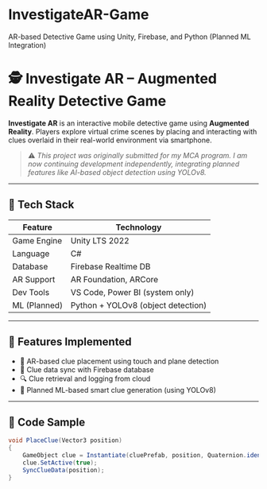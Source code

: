 # InvestigateAR-Game
AR-based Detective Game using Unity, Firebase, and Python (Planned ML Integration)
# 🕵️ Investigate AR – Augmented Reality Detective Game

**Investigate AR** is an interactive mobile detective game using **Augmented Reality**. Players explore virtual crime scenes by placing and interacting with clues overlaid in their real-world environment via smartphone.

> ⚠️ *This project was originally submitted for my MCA program. I am now continuing development independently, integrating planned features like AI-based object detection using YOLOv8.*

---

## 🧩 Tech Stack

| Feature                | Technology                             |
|------------------------|-----------------------------------------|
| Game Engine            | Unity LTS 2022                          |
| Language               | C#                                      |
| Database               | Firebase Realtime DB                    |
| AR Support             | AR Foundation, ARCore                   |
| Dev Tools              | VS Code, Power BI (system only)         |
| ML (Planned)           | Python + YOLOv8 (object detection)      |

---

## 🧠 Features Implemented

- 📍 AR-based clue placement using touch and plane detection
- 🔄 Clue data sync with Firebase database
- 🔍 Clue retrieval and logging from cloud
- 🧪 Planned ML-based smart clue generation (using YOLOv8)

---

## 🔧 Code Sample

```csharp
void PlaceClue(Vector3 position)
{
    GameObject clue = Instantiate(cluePrefab, position, Quaternion.identity);
    clue.SetActive(true);
    SyncClueData(position);
}
